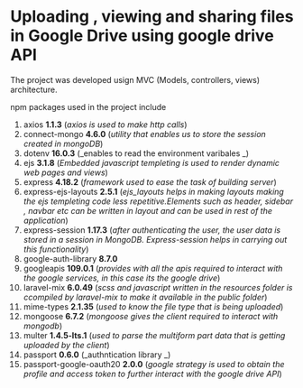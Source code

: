 # Uploading , viewing and sharing files in Google Drive using google drive API

The project was developed usign MVC (Models, controllers, views) architecture. 

npm packages used in the project include
1. axios __1.1.3__ (_axios is used to make http calls_)
2. connect-mongo __4.6.0__ (_utility that enables us to store the session created in mongoDB_)
3. dotenv __16.0.3__ (_enables to read the environment varibales _)
4. ejs __3.1.8__ (_Embedded javascript templeting is used to render dynamic web pages and views_)
5. express __4.18.2__ (_framework used to ease the task of building server_)
6. express-ejs-layouts __2.5.1__ (_ejs_layouts helps in making layouts making the ejs templeting code less repetitive.Elements such as header, sidebar , navbar etc can be written in layout and can be used in rest of the application_)
7. express-session __1.17.3__ (_after authenticating the user, the user data is stored in a session in MongoDB. Express-session helps in carrying out this functionality_)
8. google-auth-library __8.7.0__ 
9. googleapis __109.0.1__ (_provides with all the apis required to interact with the google services, in this case its the google drive_)
10. laravel-mix __6.0.49__ (_scss and javascript written in the resources folder is ccompiled by laravel-mix to make it available in the public folder_)
11. mime-types __2.1.35__ (_used to know the file type that is being uploaded_)
12. mongoose __6.7.2__ (_mongoose gives the client required to interact with mongodb_)
13. multer __1.4.5-lts.1__ (_used to parse the multiform part data that is getting uploaded by the client_)
14. passport __0.6.0__ (_authntication library _)
15. passport-google-oauth20 __2.0.0__ (_google strategy is used to obtain the profile and access token to further interact with the google drive API_)


